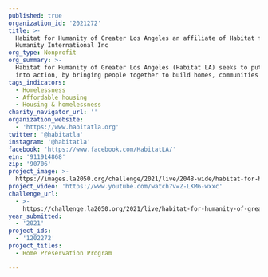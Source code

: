 ```yaml
---
published: true
organization_id: '2021272'
title: >-
  Habitat for Humanity of Greater Los Angeles an affiliate of Habitat for
  Humanity International Inc
org_type: Nonprofit
org_summary: >-
  Habitat for Humanity of Greater Los Angeles (Habitat LA) seeks to put love
  into action, by bringing people together to build homes, communities and hope.
tags_indicators:
  - Homelessness
  - Affordable housing
  - Housing & homelessness
charity_navigator_url: ''
organization_website:
  - 'https://www.habitatla.org'
twitter: '@habitatla'
instagram: '@habitatla'
facebook: 'https://www.facebook.com/HabitatLA/'
ein: '911914868'
zip: '90706'
project_image: >-
  https://images.la2050.org/challenge/2021/live/2048-wide/habitat-for-humanity-of-greater-los-angeles-an-affiliate-of-habitat-for-humanity-international-inc.jpg
project_video: 'https://www.youtube.com/watch?v=Z-LKM6-wxxc'
challenge_url:
  - >-
    https://challenge.la2050.org/2021/live/habitat-for-humanity-of-greater-los-angeles-an-affiliate-of-habitat-for-humanity-international-inc/
year_submitted:
  - '2021'
project_ids:
  - '1202272'
project_titles:
  - Home Preservation Program

---
```

